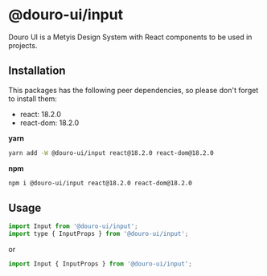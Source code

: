 # @douro-ui/input

Douro UI is a Metyis Design System with React components to be used in projects.

## Installation

This packages has the following peer dependencies, so please don't forget to install them:

- react: 18.2.0
- react-dom: 18.2.0

**yarn**

```sh
yarn add -W @douro-ui/input react@18.2.0 react-dom@18.2.0
```

**npm**

```sh
npm i @douro-ui/input react@18.2.0 react-dom@18.2.0
```

## Usage

```js
import Input from '@douro-ui/input';
import type { InputProps } from '@douro-ui/input';
```

or

```js
import Input { InputProps } from '@douro-ui/input';
```
